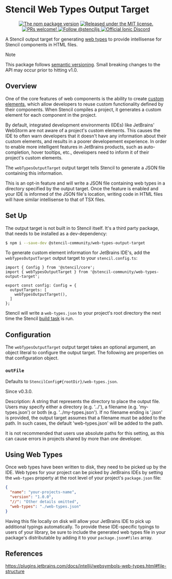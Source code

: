 # Stencil Web Types Output Target

<p align="center">
  <a href="https://www.npmjs.com/package/@stencil-community/web-types-output-target">
    <img src="https://img.shields.io/npm/v/@stencil-community/web-types-output-target.svg" alt="The npm package version" /></a>
  <a href="https://github.com/ionic-team/stencil/blob/main/LICENSE.md">
    <img src="https://img.shields.io/badge/license-MIT-yellow.svg" alt="Released under the MIT license." />
  </a>
  <a href="https://github.com/stencil-community/stencil-web-types/blob/main/CONTRIBUTING.md">
    <img src="https://img.shields.io/badge/PRs-welcome-brightgreen.svg" alt="PRs welcome!" />
  </a>
  <a href="https://twitter.com/stenciljs">
    <img src="https://img.shields.io/badge/follow-%40stenciljs-1DA1F2?logo=twitter" alt="Follow @stenciljs">
  </a>
  <a href="https://chat.stenciljs.com">
    <img src="https://img.shields.io/discord/520266681499779082?color=7289DA&label=%23stencil&logo=discord&logoColor=white" alt="Official Ionic Discord" />
  </a>
</p>

A Stencil output target for generating [web types](https://plugins.jetbrains.com/docs/intellij/websymbols-web-types.html#file-structure) to provide intellisense for Stencil components in HTML files.

> [!NOTE]
> This package follows [semantic versioning](https://semver.org).
> Small breaking changes to the API may occur prior to hitting v1.0.

## Overview

One of the core features of web components is the ability to create [custom elements](https://developer.mozilla.org/en-US/docs/Web/Web_Components/Using_custom_elements), which allow developers to reuse custom functionality defined by their components.
When Stencil compiles a project, it generates a custom element for each component in the project.

By default, integrated development environments (IDEs) like JetBrains' WebStorm are not aware of a project's custom elements.
This causes the IDE to often warn developers that it doesn't have any information about their custom elements, and results in a poorer developement experience.
In order to enable more intelligent features in JetBrains products, such as auto-completion, hover tooltips, etc., developers need to inform it of their project's custom elements.

The `webTypesOutputTarget` output target tells Stencil to generate a JSON file containing this information.

This is an opt-in feature and will write a JSON file containing web types in a directory specified by the output target.
Once the feature is enabled and your IDE is informed of the JSON file's location, writing code in HTML files will have similar intellisense to that of TSX files.

## Set Up

The output target is not built in to Stencil itself.
It's a third party package, that needs to be installed as a dev-dependency:
```bash
$ npm i --save-dev @stencil-community/web-types-output-target
```

To generate custom element information for JetBrains IDE's, add the `webTypesOutputTarget` output target to your `stencil.config.ts`:
```tsx
import { Config } from '@stencil/core';
import { webTypesOutputTarget } from '@stencil-community/web-types-output-target';

export const config: Config = {
  outputTargets: [
    webTypesOutputTarget(),
  ]
};
```

Stencil will write a `web-types.json` to your project's root directory the next time the Stencil [build task](https://stenciljs.com/docs/cli#stencil-build) is run.

## Configuration

The `webTypesOutputTarget` output target takes an optional argument, an object literal to configure the output target.
The following are properties on that configuration object.

### `outFile`

Defaults to `StencilConfig#{rootDir}/web-types.json`.

Since v0.3.0.

Description: A string that represents the directory to place the output file.
Users may specify either a directory (e.g. '../'), a filename (e.g. 'my-types.json') or both (e.g. '../my-types.json').
If no filename ending is '.json' is provided, the output target assumes that a filename must be added to the path.
In such cases, the default 'web-types.json' will be added to the path.

It is not recommended that users use absolute paths for this setting, as this can cause errors in projects shared by more than one developer.

## Using Web Types

Once web types have been written to disk, they need to be picked up by the IDE.
Web types for your project can be picked by JetBrains IDEs by setting the `web-types` property at the root level of your project's `package.json` file:

```json
{
  "name": "your-projects-name",
  "version": "1.0.0",
  "//": "Other details omitted",
  "web-types": "./web-types.json"
}
```

Having this file locally on disk will allow your JetBrains IDE to pick up additional typings automatically.
To provide these IDE-specific typings to users of your library, be sure to include the generated web types file in your package's distributable by adding it to your `package.json#files` array.

## References

https://plugins.jetbrains.com/docs/intellij/websymbols-web-types.html#file-structure
